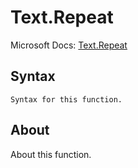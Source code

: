 ---
---

# Text.Repeat

Microsoft Docs: [Text.Repeat](https://docs.microsoft.com/en-us/powerquery-m/text-repeat)

## Syntax

```
Syntax for this function.
```

## About

About this function.

